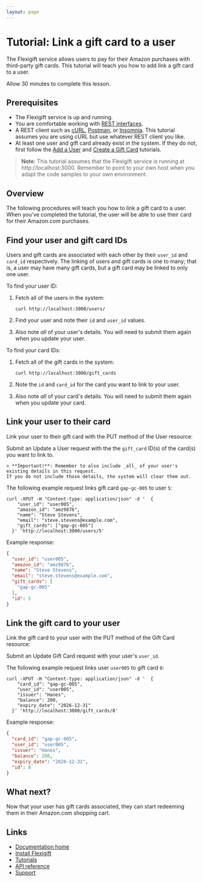 ```yaml
---
layout: page
---
```


# Tutorial: Link a gift card to a user

The Flexigift service allows users to pay for their Amazon purchases with third-party gift cards. 
This tutorial will teach you how to add link a gift card to a user.

Allow 30 minutes to complete this lesson.

## Prerequisites

* The Flexigift service is up and running.
* You are comfortable working with [REST interfaces](https://restfulapi.net).
* A REST client such as [cURL](https://curl.se), [Postman](https://www.postman.com), 
or [Insomnia](https://insomnia.rest). This tutorial assumes you are using cURL but use whatever REST client you like.
* At least one user and gift card already exist in the system. If they do not, first follow the 
[Add a User](add-a-user.md) and [Create a Gift Card](add-a-gift-card.md) tutorials.

> **Note**: This tutorial assumes that the Flexigift service is running at http://localhost:3000. 
Remember to point to your own host when you adapt the code samples to your own environment.

## Overview

The following procedures will teach you how to link a gift card to a user. When you've completed the 
tutorial, the user will be able to use their card for their Amazon.com purchases.

## Find your user and gift card IDs

Users and gift cards are associated with each other by their ```user_id``` and ```card_id``` respectively. 
The linking of users and gift cards is one to many; that is, a user may have many gift cards, but 
a gift card may be linked to only one user.

To find your user ID:

1. Fetch all of the users in the system:

    ``` shell
    curl http://localhost:3000/users/
    ```

1. Find your user and note their ```id``` and ```user_id``` values.
1. Also note _all_ of your user's details. You will need to submit them again when you update your user.

To find your card IDs: 

1. Fetch all of the gift cards in the system: 

    ```shell
    curl http://localhost:3000/gift_cards
    ```

1. Note the ```id``` and ```card_id``` for the card you want to link to your user.
1. Also note _all_ of your card's details. You will need to submit them again when you update your card.

## Link your user to their card

Link your user to their gift card with the PUT method of the User resource:

Submit an Update a User request with the the ```gift_card``` ID(s) of the card(s) you want to link to.

    > **Important!**: Remember to also include _all_ of your user's existing details in this request. 
    If you do not include those details, the system will clear them out.

The following example request links gift card ```gap-gc-005``` to user ```5```:

```shell
curl -XPUT -H "Content-type: application/json" -d '  {
    "user_id": "user005",
    "amazon_id": "amz9876",
    "name": "Steve Stevens",
    "email": "steve.stevens@example.com",
    "gift_cards": ["gap-gc-005"]  
  }' 'http://localhost:3000/users/5'
```

Example response:

```json
{
  "user_id": "user005",
  "amazon_id": "amz9876",
  "name": "Steve Stevens",
  "email": "steve.stevens@example.com",
  "gift_cards": [
    "gap-gc-005"
  ],
  "id": 5
}
```

## Link the gift card to your user

Link the gift card to your user with the PUT method of the Gift Card resource:

Submit an Update Gift Card request with your user's ```user_id```.

The following example request links user ```user005``` to gift card ```8```:

```shell
curl -XPUT -H "Content-type: application/json" -d '  {
    "card_id": "gap-gc-005",
    "user_id": "user005",
    "issuer": "Hanes",
    "balance": 200,
    "expiry_date": "2026-12-31"
  }' 'http://localhost:3000/gift_cards/8'
```

Example response:

```json
{
  "card_id": "gap-gc-005",
  "user_id": "user005",
  "issuer": "Hanes",
  "balance": 200,
  "expiry_date": "2026-12-31",
  "id": 8
}
```

## What next?

Now that your user has gift cards associated, they can start redeeming them in their Amazon.com shopping cart.

## Links

* [Documentation home](../index.md)
* [Install Flexigift](../setup.md)
* [Tutorials](../tutorials/index.md)
* [API reference](../api/index.md)
* [Support](mailto:support@example.com)